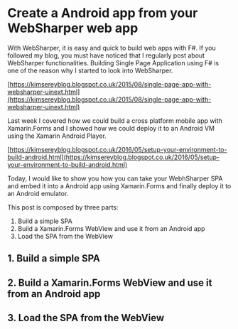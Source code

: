 # Create a Android app from your WebSharper web app

With WebSharper, it is easy and quick to build web apps with F#.
If you followed my blog, you must have noticed that I regularly post about WebSharper functionalities.
Building Single Page Application using F# is one of the reason why I started to look into WebSharper.

[https://kimsereyblog.blogspot.co.uk/2015/08/single-page-app-with-websharper-uinext.html](https://kimsereyblog.blogspot.co.uk/2015/08/single-page-app-with-websharper-uinext.html)

Last week I covered how we could build a cross platform mobile app with Xamarin.Forms and I showed how we could deploy it to an Android VM using the Xamarin Android Player.

[https://kimsereyblog.blogspot.co.uk/2016/05/setup-your-environment-to-build-android.html](https://kimsereyblog.blogspot.co.uk/2016/05/setup-your-environment-to-build-android.html)

Today, I would like to show you how you can take your WebhSharper SPA and embed it into a Android app using Xamarin.Forms and finally deploy it to an Android emulator.

This post is composed by three parts:

1. Build a simple SPA
2. Build a Xamarin.Forms WebView and use it from an Android app
3. Load the SPA from the WebView

## 1. Build a simple SPA

## 2. Build a Xamarin.Forms WebView and use it from an Android app

## 3. Load the SPA from the WebView
